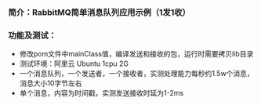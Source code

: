 ### 简介：RabbitMQ简单消息队列应用示例（1发1收）
### 功能及测试：
- 修改pom文件中mainClass值，编译发送和接收的包，运行时需要拷贝lib目录
- 测试环境：阿里云 Ubuntu 1cpu 2G
- 一个消息队列，一个发送者，一个接收者，实测处理能力每秒约1.5w个消息，消息大小10字节左右
- 单个消息，内容为时间戳，实测发送接收时延为1-2ms
